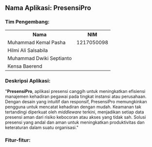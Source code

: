 <h2><b>Nama Aplikasi: PresensiPro</b></h2>
<h3>Tim Pengembang:</h3>
<table>
  <tr>
    <th>Nama</th>
    <th>NIM</th>
  </tr>
  <tr>
    <td>Muhammad Kemal Pasha</td>
    <td>1217050098</td>
  </tr>
  <tr>
    <td>Hilmi Ali Salsabila</td>
    <td></td>
  </tr>
  <tr>
    <td>Muhammad Dwiki Septianto</td>
    <td></td>
  </tr>
  <tr>
    <td>Kensa Baerend</td>
    <td></td>
  </tr>
</table>
<h3>Deskripsi Aplikasi: </h3>
<p>
  "<b>PresensiPro</b>, aplikasi presensi canggih untuk meningkatkan efisiensi manajemen kehadiran pegawai pada tingkat instansi atau perusahaan. Dengan desain yang intuitif dan responsif, PresensiPro memungkinkan pengguna untuk mencatat kehadiran dengan mudah. Keamanan tak tertandingi diperkuat oleh <i>middleware</i> terkini, menjadikan setiap data presensi aman dari risiko kebocoran atau akses yang tidak sah. Solusi presensi yang andal dan aman untuk meningkatkan produktivitas dan keteraturan dalam suatu organisasi."
</p>
<h3>Fitur-fitur: </h3>
